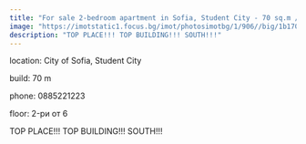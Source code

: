 ```yaml
---
title: "For sale 2-bedroom apartment in Sofia, Student City - 70 sq.m / 123,500 EUR :: imot.bg Ad"
image: "https://imotstatic1.focus.bg/imot/photosimotbg/1/906//big/1b170920204341906_Ks.jpg"
description: "TOP PLACE!!! TOP BUILDING!!! SOUTH!!!"
---
```


location: City of Sofia, Student City

build: 70 m

phone: 0885221223

floor: 2-ри от 6

TOP PLACE!!! TOP BUILDING!!! SOUTH!!!


